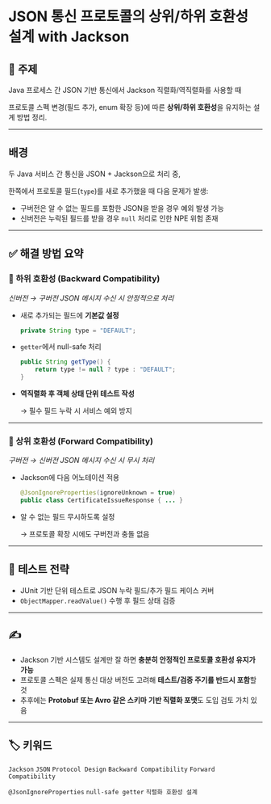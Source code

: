 # JSON 통신 프로토콜의 상위/하위 호환성 설계 with Jackson

## 📌 주제

Java 프로세스 간 JSON 기반 통신에서 Jackson 직렬화/역직렬화를 사용할 때

프로토콜 스펙 변경(필드 추가, enum 확장 등)에 따른 **상위/하위 호환성**을 유지하는 설계 방법 정리.

---

## 배경

두 Java 서비스 간 통신을 JSON + Jackson으로 처리 중,

한쪽에서 프로토콜 필드(`type`)를 새로 추가했을 때 다음 문제가 발생:

- 구버전은 알 수 없는 필드를 포함한 JSON을 받을 경우 예외 발생 가능
- 신버전은 누락된 필드를 받을 경우 `null` 처리로 인한 NPE 위험 존재

---

## ✅ 해결 방법 요약

### 🔽 하위 호환성 (Backward Compatibility)

*신버전 → 구버전 JSON 메시지 수신 시 안정적으로 처리*

- 새로 추가되는 필드에 **기본값 설정**
  
    ```java
    private String type = "DEFAULT";
    ```
    
- `getter`에서 null-safe 처리
  
    ```java
    public String getType() {
        return type != null ? type : "DEFAULT";
    }
    ```
    
- **역직렬화 후 객체 상태 단위 테스트 작성**
  
    → 필수 필드 누락 시 서비스 예외 방지
    

---

### 🔼 상위 호환성 (Forward Compatibility)

*구버전 → 신버전 JSON 메시지 수신 시 무시 처리*

- Jackson에 다음 어노테이션 적용
  
    ```java
    @JsonIgnoreProperties(ignoreUnknown = true)
    public class CertificateIssueResponse { ... }
    ```
    
- 알 수 없는 필드 무시하도록 설정
  
    → 프로토콜 확장 시에도 구버전과 충돌 없음
    

---

## 🧪 테스트 전략

- JUnit 기반 단위 테스트로 JSON 누락 필드/추가 필드 케이스 커버
- `ObjectMapper.readValue()` 수행 후 필드 상태 검증

---

## ✍️

- Jackson 기반 시스템도 설계만 잘 하면 **충분히 안정적인 프로토콜 호환성 유지가 가능**
- 프로토콜 스펙은 실제 통신 대상 버전도 고려해 **테스트/검증 주기를 반드시 포함**할 것
- 추후에는 **Protobuf 또는 Avro 같은 스키마 기반 직렬화 포맷**도 도입 검토 가치 있음

---

## 🏷 키워드

`Jackson` `JSON` `Protocol Design` `Backward Compatibility` `Forward Compatibility`

`@JsonIgnoreProperties` `null-safe getter` `직렬화 호환성 설계`